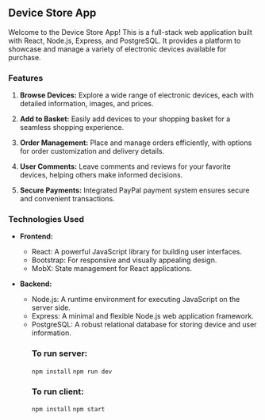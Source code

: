 ## Device Store App

Welcome to the Device Store App! This is a full-stack web application built with React, Node.js, Express, and PostgreSQL. It provides a platform to showcase and manage a variety of electronic devices available for purchase.

### Features

1. **Browse Devices:** Explore a wide range of electronic devices, each with detailed information, images, and prices.

2. **Add to Basket:** Easily add devices to your shopping basket for a seamless shopping experience.

3. **Order Management:** Place and manage orders efficiently, with options for order customization and delivery details.

4. **User Comments:** Leave comments and reviews for your favorite devices, helping others make informed decisions.

5. **Secure Payments:** Integrated PayPal payment system ensures secure and convenient transactions.

### Technologies Used

- **Frontend:**
  - React: A powerful JavaScript library for building user interfaces.
  - Bootstrap: For responsive and visually appealing design.
  - MobX: State management for React applications.

- **Backend:**
  - Node.js: A runtime environment for executing JavaScript on the server side.
  - Express: A minimal and flexible Node.js web application framework.
  - PostgreSQL: A robust relational database for storing device and user information.
    ### To run server:
    `npm install`
    `npm run dev`
    ### To run client:
     `npm install`
     `npm start`
